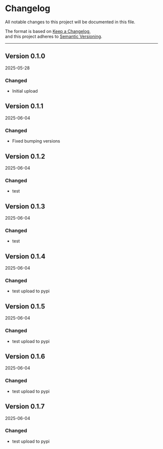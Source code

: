 # Changelog

All notable changes to this project will be documented in this file.

The format is based on [Keep a Changelog](https://keepachangelog.com/en/1.0.0/),  
and this project adheres to [Semantic Versioning](https://semver.org/).

---

## Version 0.1.0 
2025-05-28
### Changed
- Initial upload

## Version 0.1.1 
2025-06-04
### Changed
- Fixed bumping versions

## Version 0.1.2 
2025-06-04
### Changed
- test

## Version 0.1.3 
2025-06-04
### Changed
- test

## Version 0.1.4 
2025-06-04
### Changed
- test upload to pypi

## Version 0.1.5 
2025-06-04
### Changed
- test upload to pypi

## Version 0.1.6 
2025-06-04
### Changed
- test upload to pypi

## Version 0.1.7
2025-06-04
### Changed
- test upload to pypi
